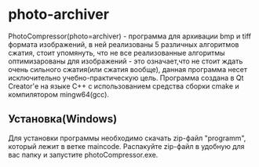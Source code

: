 # photo-archiver


PhotoCompressor(photo=archiver) - программа для архивации bmp и tiff формата изображений, в ней реализованы 5 различных алгоритмов сжатия, стоит упомянуть, что не все реализованные алгоритмы оптимизарованы для изображений - это означает,что не стоит ждать очень сильного сжатия(или сжатия вообще), данная программа несет исключительно учебно-практическую цель.
Программа создана в Qt Creator'е на языке C++ с использованием средства сборки cmake и компилятором mingw64(gcc).


## Установка(Windows)

Для установки программы необходимо скачать zip-файл "programm", который лежит в ветке maincode.
Распакуйте zip-файл в удобную для вас папку и запустите photoCompressor.exe.
